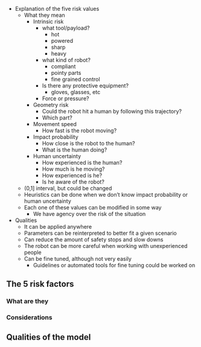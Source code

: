 - Explanation of the five risk values
    - What they mean
        - Intrinsic risk
            - what tool/payload?
                - hot
                - powered
                - sharp
                - heavy
            - what kind of robot?
                - compliant
                - pointy parts
                - fine grained control
            - Is there any protective equipment?
                - gloves, glasses, etc
            - Force or pressure?
        - Geometry risk
            - Could the robot hit a human by following this trajectory?
            - Which part?
        - Movement speed
            - How fast is the robot moving?
        - Impact probability
            - How close is the robot to the human?
            - What is the human doing?
        - Human uncertainty
            - How experienced is the human?
            - How much is he moving?
            - How experienced is he?
            - Is he aware of the robot?
    - (0,1] interval, but could be changed
    - Heuristics can be done when we don’t know impact probability or human uncertainty
    - Each one of these values can be modified in some way
        - We have agency over the risk of the situation
- Qualities
    - It can be applied anywhere
    - Parameters can be reinterpreted to better fit a given scenario
    - Can reduce the amount of safety stops and slow downs
    - The robot can be more careful when working with unexperienced people
    - Can be fine tuned, although not very easily
        - Guidelines or automated tools for fine tuning could be worked on

## The 5 risk factors

### What are they

### Considerations

## Qualities of the model